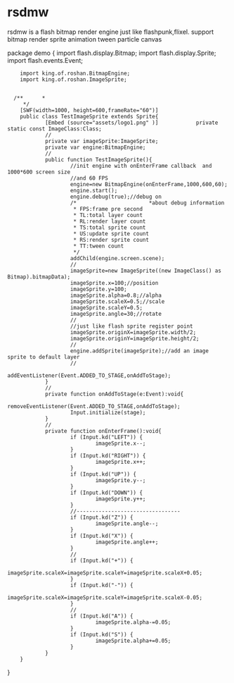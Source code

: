# rsdmw
rsdmw is a flash bitmap render engine just like flashpunk,flixel.
support bitmap render
sprite animation
tween
particle
canvas 

package demo
 {
        import flash.display.Bitmap;
        import flash.display.Sprite;
        import flash.events.Event;
        
        import king.of.roshan.BitmapEngine;
        import king.of.roshan.ImageSprite;
 

      /**      *
         */
        [SWF(width=1000, height=600,frameRate="60")]
        public class TestImageSprite extends Sprite{
                [Embed (source="assets/logo1.png" )]            private static const ImageClass:Class;
                //
                private var imageSprite:ImageSprite;
                private var engine:BitmapEngine;
                //
                public function TestImageSprite(){
                        //init engine with onEnterFrame callback  and 1000*600 screen size
                        //and 60 FPS
                        engine=new BitmapEngine(onEnterFrame,1000,600,60);
                        engine.start();
                        engine.debug(true);//debug on
                        /*                       *about debug information  
                         * FPS:frame pre second
                         * TL:total layer count
                         * RL:render layer count
                         * TS:total sprite count
                         * US:update sprite count
                         * RS:render sprite count
                         * TT:tween count
                         */
                        addChild(engine.screen.scene);
                        //
                        imageSprite=new ImageSprite((new ImageClass() as Bitmap).bitmapData);
                        imageSprite.x=100;//position
                        imageSprite.y=100;
                        imageSprite.alpha=0.8;//alpha
                        imageSprite.scaleX=0.5;//scale
                        imageSprite.scaleY=0.5;
                        imageSprite.angle=30;//rotate
                        //
                        //just like flash sprite register point
                        imageSprite.originX=imageSprite.width/2;
                        imageSprite.originY=imageSprite.height/2;
                        //
                        engine.addSprite(imageSprite);//add an image sprite to default layer
                        //
                        addEventListener(Event.ADDED_TO_STAGE,onAddToStage);
                }
                //
                private function onAddToStage(e:Event):void{
                        removeEventListener(Event.ADDED_TO_STAGE,onAddToStage);
                        Input.initialize(stage);
                }
                //
                private function onEnterFrame():void{
                        if (Input.kd("LEFT")) {
                                imageSprite.x--;
                        }
                        if (Input.kd("RIGHT")) {
                                imageSprite.x++;
                        }
                        if (Input.kd("UP")) {
                                imageSprite.y--;
                        }
                        if (Input.kd("DOWN")) {
                                imageSprite.y++;
                        }
                        //---------------------------------
                        if (Input.kd("Z")) {
                                imageSprite.angle--;
                        }
                        if (Input.kd("X")) {
                                imageSprite.angle++;
                        }
                        //
                        if (Input.kd("+")) {
                                imageSprite.scaleX=imageSprite.scaleY=imageSprite.scaleX+0.05;
                        }
                        if (Input.kd("-")) {
                                imageSprite.scaleX=imageSprite.scaleY=imageSprite.scaleX-0.05;
                        }
                        //
                        if (Input.kd("A")) {
                                imageSprite.alpha-=0.05;
                        }
                        if (Input.kd("S")) {
                                imageSprite.alpha+=0.05;
                        }
                }
        }
 }
